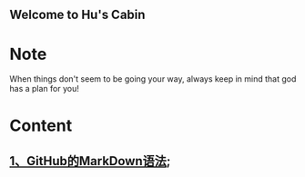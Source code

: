 ## Welcome to Hu's Cabin

# Note
When things don't seem to be going your way, always keep in mind that god has a plan for you!

# Content
## [1、GitHub的MarkDown语法](https://github.com/huweitao/Memo/blob/master/GitHub%E7%9A%84MarkDown%E8%AF%AD%E6%B3%95.md);

